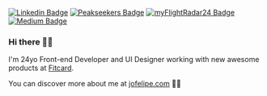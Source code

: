 [![Linkedin Badge](https://img.shields.io/badge/-LinkedIn-blue?style=flat&logo=Linkedin&logoColor=white&link=https://www.linkedin.com/in/jofelipe/)](https://www.linkedin.com/in/jofelipe/)
[![Peakseekers Badge](https://img.shields.io/badge/Peakseekers-jow-70798c)](https://peakseekers.app/jow)
[![myFlightRadar24 Badge](https://img.shields.io/badge/myFlightRadar24-jofelipe-ce4231)](https://my.flightradar24.com/jofelipe)
[![Medium Badge](https://img.shields.io/badge/-Medium-111111?style=flat&logo=Medium&logoColor=white&link=https://medium.com/@jofelipe.com)](https://medium.com/@jofelipe.com)

### Hi there 🖐🏼

I'm 24yo Front-end Developer and UI Designer working with new awesome products at [Fitcard](https://www.fitcard.com.br/).

You can discover more about me at [jofelipe.com](https://jofelipe.com) 🤘🏼
